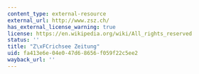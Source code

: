 ```yaml
---
content_type: external-resource
external_url: http://www.zsz.ch/
has_external_license_warning: true
license: https://en.wikipedia.org/wiki/All_rights_reserved
status: ''
title: "Z\xFCrichsee Zeitung"
uid: fa413e6e-04e0-47d6-8656-f059f22c5ee2
wayback_url: ''
---
```

